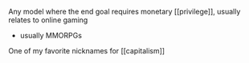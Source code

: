 Any model where the end goal requires monetary [[privilege]], usually relates to online gaming
-	usually MMORPGs

One of my favorite nicknames for [[capitalism]]




